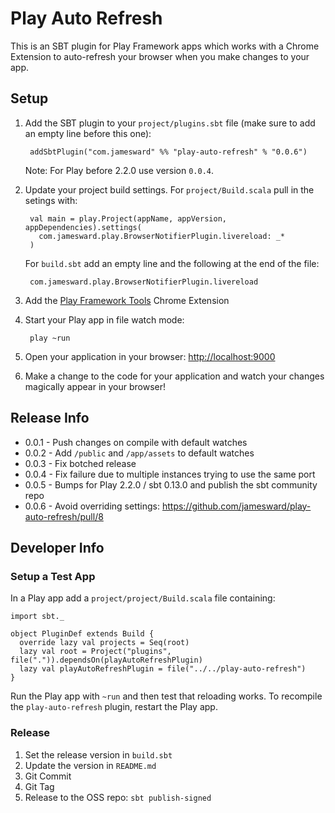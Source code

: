 Play Auto Refresh
=================

This is an SBT plugin for Play Framework apps which works with a Chrome Extension to auto-refresh your browser when you make changes to your app.

Setup
-----

1. Add the SBT plugin to your `project/plugins.sbt` file (make sure to add an empty line before this one):

        addSbtPlugin("com.jamesward" %% "play-auto-refresh" % "0.0.6")

    Note: For Play before 2.2.0 use version `0.0.4`.

2. Update your project build settings.  For `project/Build.scala` pull in the setings with:

        val main = play.Project(appName, appVersion, appDependencies).settings(
          com.jamesward.play.BrowserNotifierPlugin.livereload: _*
        )

    For `build.sbt` add an empty line and the following at the end of the file:

        com.jamesward.play.BrowserNotifierPlugin.livereload

2. Add the [Play Framework Tools](https://chrome.google.com/webstore/detail/play-framework-tools/dchhggpgbommpcjpogaploblnpldbmen) Chrome Extension

3. Start your Play app in file watch mode:

        play ~run

4. Open your application in your browser: [http://localhost:9000](http://localhost:9000)

5. Make a change to the code for your application and watch your changes magically appear in your browser!


Release Info
------------

* 0.0.1 - Push changes on compile with default watches
* 0.0.2 - Add `/public` and `/app/assets` to default watches
* 0.0.3 - Fix botched release
* 0.0.4 - Fix failure due to multiple instances trying to use the same port
* 0.0.5 - Bumps for Play 2.2.0 / sbt 0.13.0 and publish the sbt community repo
* 0.0.6 - Avoid overriding settings: https://github.com/jamesward/play-auto-refresh/pull/8


Developer Info
--------------

### Setup a Test App

In a Play app add a `project/project/Build.scala` file containing:

```
import sbt._

object PluginDef extends Build {
  override lazy val projects = Seq(root)
  lazy val root = Project("plugins", file(".")).dependsOn(playAutoRefreshPlugin)
  lazy val playAutoRefreshPlugin = file("../../play-auto-refresh")
}
```

Run the Play app with `~run` and then test that reloading works.  To recompile the `play-auto-refresh` plugin, restart the Play app.

### Release

1. Set the release version in `build.sbt`
2. Update the version in `README.md`
3. Git Commit
4. Git Tag
5. Release to the OSS repo: `sbt publish-signed`


